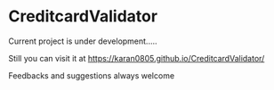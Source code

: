 # CreditcardValidator

Current project is under development.....

Still you can visit it at https://karan0805.github.io/CreditcardValidator/

Feedbacks and suggestions always welcome
